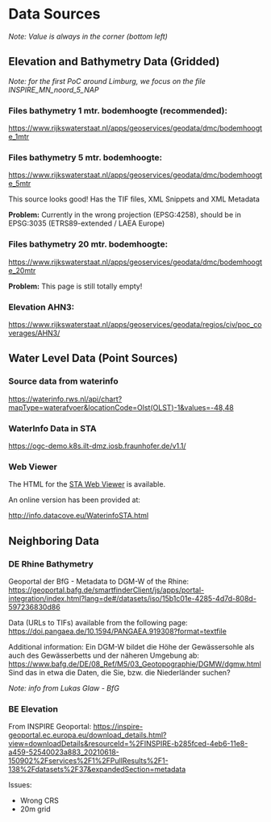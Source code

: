# Data Sources

_Note: Value is always in the corner (bottom left)_

## Elevation and Bathymetry Data (Gridded)

*Note: for the first PoC around Limburg, we focus on the file INSPIRE_MN_noord_5_NAP*

### Files bathymetry 1 mtr. bodemhoogte (recommended):

https://www.rijkswaterstaat.nl/apps/geoservices/geodata/dmc/bodemhoogte_1mtr 

### Files bathymetry 5 mtr. bodemhoogte:
https://www.rijkswaterstaat.nl/apps/geoservices/geodata/dmc/bodemhoogte_5mtr

This source looks good! Has the TIF files, XML Snippets and XML Metadata 

**Problem:** Currently in the wrong projection (EPSG:4258), should be in EPSG:3035 (ETRS89-extended / LAEA Europe)

### Files bathymetry 20 mtr. bodemhoogte:
https://www.rijkswaterstaat.nl/apps/geoservices/geodata/dmc/bodemhoogte_20mtr

**Problem:** This page is still totally empty!

### Elevation AHN3:
https://www.rijkswaterstaat.nl/apps/geoservices/geodata/regios/civ/poc_coverages/AHN3/

## Water Level Data (Point Sources)

### Source data from waterinfo

https://waterinfo.rws.nl/api/chart?mapType=waterafvoer&locationCode=Olst(OLST)-1&values=-48,48

### WaterInfo Data in STA

https://ogc-demo.k8s.ilt-dmz.iosb.fraunhofer.de/v1.1/

### Web Viewer

The HTML for the [STA Web Viewer](STAViewer.html) is available.

An online version has been provided at:

http://info.datacove.eu/WaterinfoSTA.html

## Neighboring Data

### DE Rhine Bathymetry

Geoportal der BfG - Metadata to DGM-W of the Rhine: https://geoportal.bafg.de/smartfinderClient/js/apps/portal-integration/index.html?lang=de#/datasets/iso/15b1c01e-4285-4d7d-808d-597236830d86 

Data (URLs to TIFs) available from the following page: https://doi.pangaea.de/10.1594/PANGAEA.919308?format=textfile

Additional information: 
Ein DGM-W bildet die Höhe der Gewässersohle als auch des Gewässerbetts und der näheren Umgebung ab: https://www.bafg.de/DE/08_Ref/M5/03_Geotopographie/DGMW/dgmw.html Sind das in etwa die Daten, die Sie, bzw. die Niederländer suchen?

_Note: info from Lukas Glaw - BfG_

### BE Elevation

From INSPIRE Geoportal:
https://inspire-geoportal.ec.europa.eu/download_details.html?view=downloadDetails&resourceId=%2FINSPIRE-b285fced-4eb6-11e8-a459-52540023a883_20210618-150902%2Fservices%2F1%2FPullResults%2F1-138%2Fdatasets%2F37&expandedSection=metadata

Issues:
- Wrong CRS
- 20m grid

